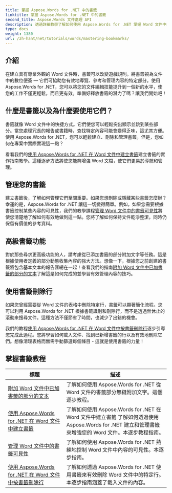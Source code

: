 ```yaml
---
title: 掌握 Aspose.Words for .NET 中的書籤
linktitle: 掌握 Aspose.Words for .NET 中的書籤
second_title: Aspose.Words 文件處理 API
description: 透過詳細教學了解如何使用 Aspose.Words for .NET 掌握 Word 文件中的書籤。提升您的文件管理技能。
type: docs
weight: 1380
url: /zh-hant/net/tutorials/words/mastering-bookmarks/
---
```

## 介紹

在建立具有專業外觀的 Word 文件時，書籤可以改變遊戲規則。將書籤視為文件中的數位便簽 — 它們可協助您有效地導覽、參考和管理內容的特定部分。使用 Aspose.Words for .NET，您可以將您的文件編輯技能提升到一個新的水平，使您的工作不僅更輕鬆，而且更有效。準備好釋放書籤的潛力了嗎？讓我們開始吧！

## 什麼是書籤以及為什麼要使用它們？

書籤就像 Word 文件中的快捷方式。它們使您可以輕鬆突出顯示並跳到某些部分。當您處理冗長的報告或書籍時，查找特定內容可能會變得乏味，這尤其方便。使用 Aspose.Words for .NET，您可以輕鬆建立、刪除和管理書籤。但是，您如何在專案中實際實現這一點？

看看我們的[使用 Aspose.Words for .NET 在 Word 文件中建立書籤](./create-bookmark-in-word-document/)建立書籤的實作指南教學。這種逐步方法將使您能夠增強 Word 文檔，使它們更易於導航和管理。

## 管理您的書籤

建立書籤後，了解如何管理它們至關重要。如果您想刪除或隱藏某些書籤怎麼辦？幸運的是，Aspose.Words for .NET 讓這一切變得簡單。例如，如果您需要根據書籤控制某些內容的可見性，我們的教學課程[管理 Word 文件中的書籤可見性](./manage-bookmark-visibility-word-document/)將使您清楚地了解如何有效地做到這一點。您將了解如何保持文件乾淨整潔，同時仍保留有價值的參考資料。

## 高級書籤功能

對於那些尋求更高級功能的人，請考慮從已添加書籤的部分附加文字等任務。這是根據使用者定義的部分動態收集內容的強大方法。想像一下，根據您之前創建的書籤將包含基本文本的報告匯總在一起！查看我們的指南[附加 Word 文件中已加書籤的部分的文本](./append-text-from-bookmarked-sections/)了解這是如何完成的並學習有效管理內容的技巧。

## 使用書籤刪除行

如果您曾經需要從 Word 文件的表格中刪除特定行，書籤可以顯著簡化流程。您可以利用 Aspose.Words for .NET 根據書籤識別和刪除行，而不是透過無休止的滾動來搜尋文件。這種方法不僅節省了時間，也減少了出錯的機會。 

我們的教程[使用 Aspose.Words for .NET 在 Word 文件中按書籤刪除行](./delete-row-by-bookmark-word-documents/)逐步引導您完成此過程。您將學習如何載入文件、找到已新增書籤的行以及有效地刪除它們。想像清理表格而無需手動篩選每個條目 - 這就是使用書籤的力量！ 


 ## 掌握書籤教程
| 標題 | 描述 |
| --- | --- |
| [附加 Word 文件中已加書籤的部分的文本](./append-text-from-bookmarked-sections/) | 了解如何使用 Aspose.Words for .NET 從 Word 文件的書籤部分無縫附加文字。這個逐步教程。 |
| [使用 Aspose.Words for .NET 在 Word 文件中建立書籤](./create-bookmark-in-word-document/) | 了解如何使用 Aspose.Words for .NET 在 Word 文件中建立書籤 了解如何透過使用 Aspose.Words for .NET 建立和管理書籤來增強您的 Word 文件。本逐步教程指南。 |
| [管理 Word 文件中的書籤可見性](./manage-bookmark-visibility-word-document/) | 了解如何使用 Aspose.Words for .NET 熟練地控制 Word 文件中內容的可見性。本逐步指南。 |
| [使用 Aspose.Words for .NET 在 Word 文件中按書籤刪除行](./delete-row-by-bookmark-word-documents/) | 了解如何透過 Aspose.Words for .NET 使用書籤來有效刪除 Word 文件中的特定行。本逐步指南涵蓋了載入文件的內容。 |